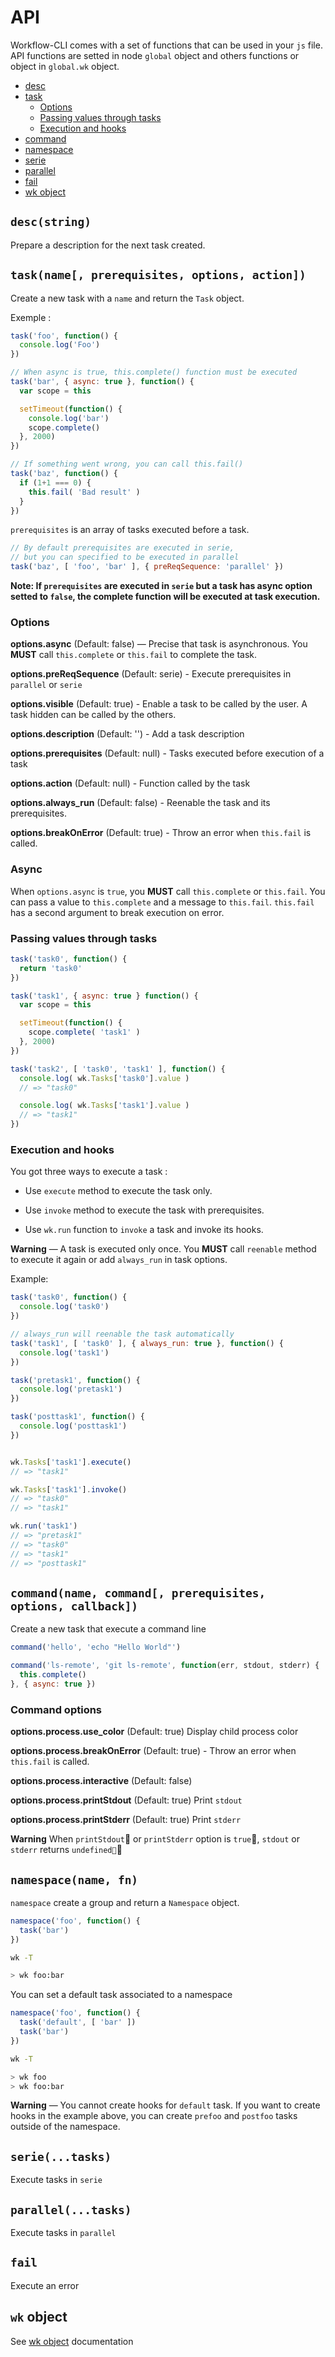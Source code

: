 # API

Workflow-CLI comes with a set of functions that can be used in your `js` file. API functions are setted in node `global` object and others functions or object in `global.wk` object.

- [desc](#descstring)
- [task](#taskname-prerequisites-options-action)
  - [Options](#options)
  - [Passing values through tasks](#passing-values-through-tasks)
  - [Execution and hooks](#execution-and-hooks)
- [command](#commandname-prerequisites-options-command)
- [namespace](#namespacename-fn)
- [serie](#serietasks)
- [parallel](#paralleltasks)
- [fail](#fail)
- [wk object](#wk-object)











## `desc(string)`

Prepare a description for the next task created.










## `task(name[, prerequisites, options, action])`

Create a new task with a `name` and return the `Task` object.

Exemple :

```js
task('foo', function() {
  console.log('Foo')
})

// When async is true, this.complete() function must be executed
task('bar', { async: true }, function() {
  var scope = this

  setTimeout(function() {
    console.log('bar')
    scope.complete()
  }, 2000)
})

// If something went wrong, you can call this.fail()
task('baz', function() {
  if (1+1 === 0) {
    this.fail( 'Bad result' )
  }
})
```

`prerequisites` is an array of tasks executed before a task.

```js
// By default prerequisites are executed in serie,
// but you can specified to be executed in parallel
task('baz', [ 'foo', 'bar' ], { preReqSequence: 'parallel' })
```

**Note: If `prerequisites` are executed in `serie` but a task has async option setted to `false`, the complete function will be executed at task execution.**










### Options

**options.async** (Default: false) — Precise that task is asynchronous. You **MUST** call `this.complete` or `this.fail` to complete the task.

**options.preReqSequence** (Default: serie) - Execute prerequisites in `parallel` or `serie`

**options.visible** (Default: true) - Enable a task to be called by the user. A task hidden can be called by the others.

**options.description** (Default: '') - Add a task description

**options.prerequisites** (Default: null) - Tasks executed before execution of a task

**options.action** (Default: null) - Function called by the task

**options.always_run** (Default: false) - Reenable the task and its prerequisites.

**options.breakOnError** (Default: true) - Throw an error when `this.fail` is called.










### Async

When `options.async` is `true`, you **MUST** call `this.complete` or `this.fail`. You can pass a value to `this.complete` and a message to `this.fail`.
`this.fail` has a second argument to break execution on error.










### Passing values through tasks

```js
task('task0', function() {
  return 'task0'
})

task('task1', { async: true } function() {
  var scope = this

  setTimeout(function() {
    scope.complete( 'task1' )
  }, 2000)
})

task('task2', [ 'task0', 'task1' ], function() {
  console.log( wk.Tasks['task0'].value )
  // => "task0"

  console.log( wk.Tasks['task1'].value )
  // => "task1"
})
```










### Execution and hooks

You got three ways to execute a task :

* Use `execute` method to execute the task only.

* Use `invoke` method to execute the task with prerequisites.

* Use `wk.run` function to `invoke` a task and invoke its hooks.

**Warning** — A task is executed only once. You **MUST** call `reenable` method to execute it again or add `always_run` in task options.

Example:

```js
task('task0', function() {
  console.log('task0')
})

// always_run will reenable the task automatically
task('task1', [ 'task0' ], { always_run: true }, function() {
  console.log('task1')
})

task('pretask1', function() {
  console.log('pretask1')
})

task('posttask1', function() {
  console.log('posttask1')
})


wk.Tasks['task1'].execute()
// => "task1"

wk.Tasks['task1'].invoke()
// => "task0"
// => "task1"

wk.run('task1')
// => "pretask1"
// => "task0"
// => "task1"
// => "posttask1"
```










## `command(name, command[, prerequisites, options, callback])`

Create a new task that execute a command line

```js
command('hello', 'echo "Hello World"')

command('ls-remote', 'git ls-remote', function(err, stdout, stderr) {
  this.complete()
}, { async: true })
```










### Command options

**options.process.use_color** (Default: true) Display child process color

**options.process.breakOnError** (Default: true) - Throw an error when `this.fail` is called.

**options.process.interactive** (Default: false)

**options.process.printStdout** (Default: true)  Print `stdout`

**options.process.printStderr** (Default: true) Print `stderr`

**Warning** When `printStdout` or `printStderr` option is `true`, `stdout` or `stderr` returns `undefined`










## `namespace(name, fn)`

`namespace` create a group and return a `Namespace` object.

```js
namespace('foo', function() {
  task('bar')
})
```

```sh
wk -T

> wk foo:bar
```

You can set a default task associated to a namespace

```js
namespace('foo', function() {
  task('default', [ 'bar' ])
  task('bar')
})
```

```sh
wk -T

> wk foo
> wk foo:bar
```

**Warning** — You cannot create hooks for `default` task. If you want to create hooks in the example above, you can create `prefoo` and `postfoo` tasks outside of the namespace.










## `serie(...tasks)`

Execute tasks in `serie`










## `parallel(...tasks)`

Execute tasks in `parallel`










## `fail`

Execute an error










## `wk` object

See [wk object](wk-object.md#wk-object) documentation